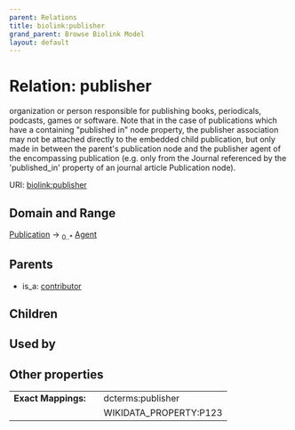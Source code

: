 ```yaml
---
parent: Relations
title: biolink:publisher
grand_parent: Browse Biolink Model
layout: default
---
```


# Relation: publisher


organization or person responsible for publishing books, periodicals, podcasts, games or software. Note that in the case of publications which have a containing "published in" node property, the publisher association may not be attached directly to the embedded child publication, but only made in between the parent's publication node and the publisher agent of the encompassing publication (e.g. only from the Journal referenced by the 'published_in' property of an journal article Publication node).

URI: [biolink:publisher](https://w3id.org/biolink/vocab/publisher)

## Domain and Range

[Publication](Publication.md) ->  <sub>0..*</sub> [Agent](Agent.md)

## Parents

 *  is_a: [contributor](contributor.md)

## Children


## Used by


## Other properties

|  |  |  |
| --- | --- | --- |
| **Exact Mappings:** | | dcterms:publisher |
|  | | WIKIDATA_PROPERTY:P123 |

